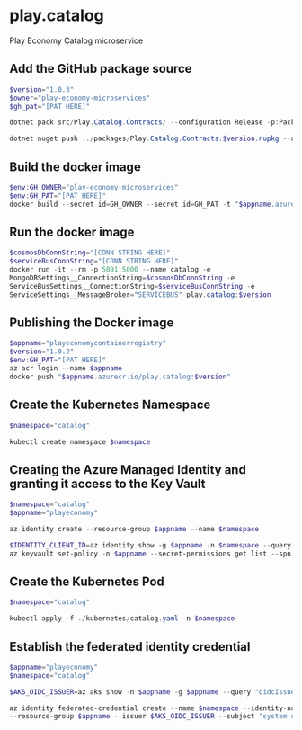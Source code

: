 # play.catalog
Play Economy Catalog microservice


## Add the GitHub package source
```powershell
$version="1.0.3"
$owner="play-economy-microservices"
$gh_pat="[PAT HERE]"

dotnet pack src/Play.Catalog.Contracts/ --configuration Release -p:PackageVersion=$version -p:RepositoryUrl=https://github.com/$owner/play.catalog -o ../packages

dotnet nuget push ../packages/Play.Catalog.Contracts.$version.nupkg --api-key $gh_pat --source "github"
```

## Build the docker image
```powershell
$env:GH_OWNER="play-economy-microservices"
$env:GH_PAT="[PAT HERE]"
docker build --secret id=GH_OWNER --secret id=GH_PAT -t "$appname.azurecr.io/play.catalog:$version" .
```

## Run the docker image
```powershell
$cosmosDbConnString="[CONN STRING HERE]"
$serviceBusConnString="[CONN STRING HERE]"
docker run -it --rm -p 5001:5000 --name catalog -e 
MongoDBSettings__ConnectionString=$cosmosDbConnString -e 
ServiceBusSettings__ConnectionString=$serviceBusConnString -e
ServiceSettings__MessageBroker="SERVICEBUS" play.catalog:$version
```

## Publishing the Docker image
```powershell
$appname="playeconomycontainerregistry"
$version="1.0.2"
$env:GH_PAT="[PAT HERE]"
az acr login --name $appname
docker push "$appname.azurecr.io/play.catalog:$version"
```

## Create the Kubernetes Namespace
```powershell
$namespace="catalog"

kubectl create namespace $namespace
```

## Creating the Azure Managed Identity and granting it access to the Key Vault

```powershell
$namespace="catalog"
$appname="playeconomy"

az identity create --resource-group $appname --name $namespace

$IDENTITY_CLIENT_ID=az identity show -g $appname -n $namespace --query clientId -otsv
az keyvault set-policy -n $appname --secret-permissions get list --spn $IDENTITY_CLIENT_ID
```

## Create the Kubernetes Pod
```powershell
$namespace="catalog"

kubectl apply -f ./kubernetes/catalog.yaml -n $namespace
```

## Establish the federated identity credential

```powershell PowerShell
$appname="playeconomy"
$namespace="catalog"

$AKS_OIDC_ISSUER=az aks show -n $appname -g $appname --query "oidcIssuerProfile.issuerUrl" -otsv

az identity federated-credential create --name $namespace --identity-name $namespace
--resource-group $appname --issuer $AKS_OIDC_ISSUER --subject "system:serviceaccount:${namespace}:${namespace}-serviceaccount"
```